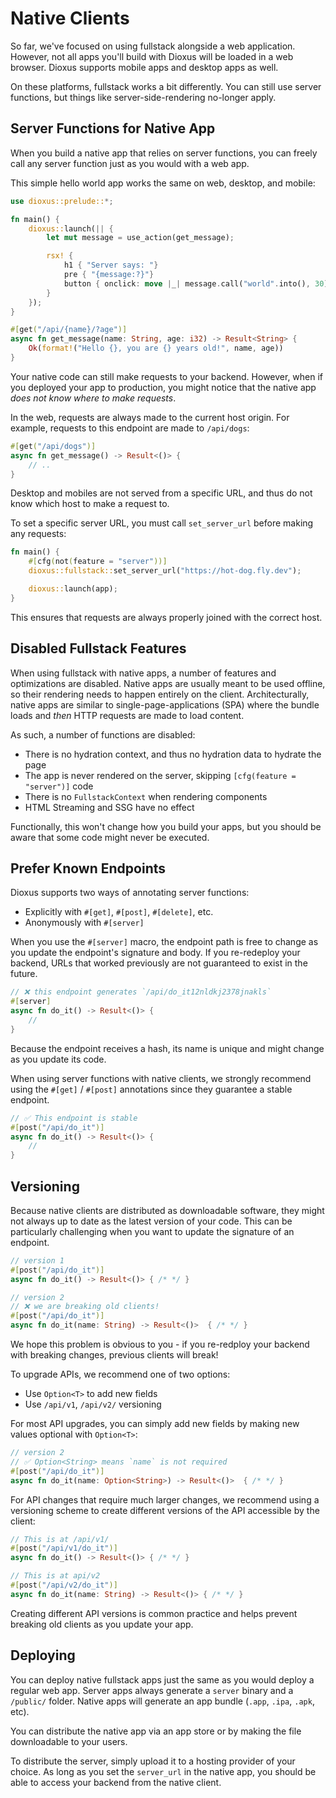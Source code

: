 # Native Clients

So far, we've focused on using fullstack alongside a web application. However, not all apps you'll build with Dioxus will be loaded in a web browser. Dioxus supports mobile apps and desktop apps as well.

On these platforms, fullstack works a bit differently. You can still use server functions, but things like server-side-rendering no-longer apply.

## Server Functions for Native App

When you build a native app that relies on server functions, you can freely call any server function just as you would with a web app.

This simple hello world app works the same on web, desktop, and mobile:

```rust
use dioxus::prelude::*;

fn main() {
    dioxus::launch(|| {
        let mut message = use_action(get_message);

        rsx! {
            h1 { "Server says: "}
            pre { "{message:?}"}
            button { onclick: move |_| message.call("world".into(), 30), "Click me!" }
        }
    });
}

#[get("/api/{name}/?age")]
async fn get_message(name: String, age: i32) -> Result<String> {
    Ok(format!("Hello {}, you are {} years old!", name, age))
}
```

Your native code can still make requests to your backend. However, when if you deployed your app to production, you might notice that the native app *does not know where to make requests*.

In the web, requests are always made to the current host origin. For example, requests to this endpoint are made to `/api/dogs`:

```rust
#[get("/api/dogs")]
async fn get_message() -> Result<()> {
    // ..
}
```

Desktop and mobiles are not served from a specific URL, and thus do not know which host to make a request to.

To set a specific server URL, you must call `set_server_url` before making any requests:

```rust
fn main() {
    #[cfg(not(feature = "server"))]
    dioxus::fullstack::set_server_url("https://hot-dog.fly.dev");

    dioxus::launch(app);
}
```

This ensures that requests are always properly joined with the correct host.

## Disabled Fullstack Features

When using fullstack with native apps, a number of features and optimizations are disabled. Native apps are usually meant to be used offline, so their rendering needs to happen entirely on the client. Architecturally, native apps are similar to single-page-applications (SPA) where the bundle loads and *then* HTTP requests are made to load content.

As such, a number of functions are disabled:

- There is no hydration context, and thus no hydration data to hydrate the page
- The app is never rendered on the server, skipping `[cfg(feature = "server")]` code
- There is no `FullstackContext` when rendering components
- HTML Streaming and SSG have no effect

Functionally, this won't change how you build your apps, but you should be aware that some code might never be executed.


## Prefer Known Endpoints

Dioxus supports two ways of annotating server functions:

- Explicitly with `#[get]`, `#[post]`, `#[delete]`, etc.
- Anonymously with `#[server]`

When you use the `#[server]` macro, the endpoint path is free to change as you update the endpoint's signature and body. If you re-redeploy your backend, URLs that worked previously are not guaranteed to exist in the future.


```rust
// ❌ this endpoint generates `/api/do_it12nldkj2378jnakls`
#[server]
async fn do_it() -> Result<()> {
    //
}
```

Because the endpoint receives a hash, its name is unique and might change as you update its code.

When using server functions with native clients, we strongly recommend using the `#[get]` / `#[post]` annotations since they guarantee a stable endpoint.

```rust
// ✅ This endpoint is stable
#[post("/api/do_it")]
async fn do_it() -> Result<()> {
    //
}
```

## Versioning

Because native clients are distributed as downloadable software, they might not always up to date as the latest version of your code. This can be particularly challenging when you want to update the signature of an endpoint.

```rust
// version 1
#[post("/api/do_it")]
async fn do_it() -> Result<()> { /* */ }

// version 2
// ❌ we are breaking old clients!
#[post("/api/do_it")]
async fn do_it(name: String) -> Result<()>  { /* */ }
```

We hope this problem is obvious to you - if you re-redploy your backend with breaking changes, previous clients will break!

To upgrade APIs, we recommend one of two options:

- Use `Option<T>` to add new fields
- Use `/api/v1`, `/api/v2/` versioning

For most API upgrades, you can simply add new fields by making new values optional with `Option<T>`:

```rust
// version 2
// ✅ Option<String> means `name` is not required
#[post("/api/do_it")]
async fn do_it(name: Option<String>) -> Result<()>  { /* */ }
```

For API changes that require much larger changes, we recommend using a versioning scheme to create different versions of the API accessible by the client:

```rust
// This is at /api/v1/
#[post("/api/v1/do_it")]
async fn do_it() -> Result<()> { /* */ }

// This is at api/v2
#[post("/api/v2/do_it")]
async fn do_it(name: String) -> Result<()> { /* */ }
```

Creating different API versions is common practice and helps prevent breaking old clients as you update your app.

## Deploying

You can deploy native fullstack apps just the same as you would deploy a regular web app. Server apps always generate a `server` binary and a `/public/` folder. Native apps will generate an app bundle (`.app`, `.ipa`, `.apk`, etc).

You can distribute the native app via an app store or by making the file downloadable to your users.

To distribute the server, simply upload it to a hosting provider of your choice. As long as you set the `server_url` in the native app, you should be able to access your backend from the native client.

